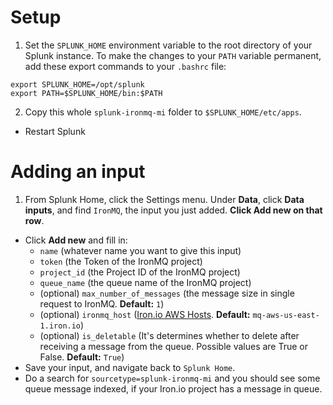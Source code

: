 # Setup

1. Set the `SPLUNK_HOME` environment variable to the root directory of your Splunk instance. To make the changes to your `PATH` variable permanent, add these export commands to your `.bashrc` file:

```
export SPLUNK_HOME=/opt/splunk
export PATH=$SPLUNK_HOME/bin:$PATH
```

2. Copy this whole `splunk-ironmq-mi` folder to `$SPLUNK_HOME/etc/apps`.
* Restart Splunk

# Adding an input

1. From Splunk Home, click the Settings menu. Under **Data**, click **Data inputs**, and find `IronMQ`, the input you just added. **Click Add new on that row**.
* Click **Add new** and fill in:
    * `name` (whatever name you want to give this input)
    * `token` (the Token of the IronMQ project)
    * `project_id` (the Project ID of the IronMQ project)
    * `queue_name` (the queue name of the IronMQ project)
    * (optional) `max_number_of_messages` (the message size in single request to IronMQ. **Default:** `1`)
    * (optional) `ironmq_host` ([Iron.io AWS Hosts](http://dev.iron.io/mq/reference/clouds/). **Default:** `mq-aws-us-east-1.iron.io`)
    * (optional) `is_deletable` (It's determines whether to delete after receiving a message from the queue. Possible values are True or False. **Default:** `True`)
* Save your input, and navigate back to `Splunk Home`.
* Do a search for `sourcetype=splunk-ironmq-mi` and you should see some queue message indexed, if your Iron.io project has a message in queue.

